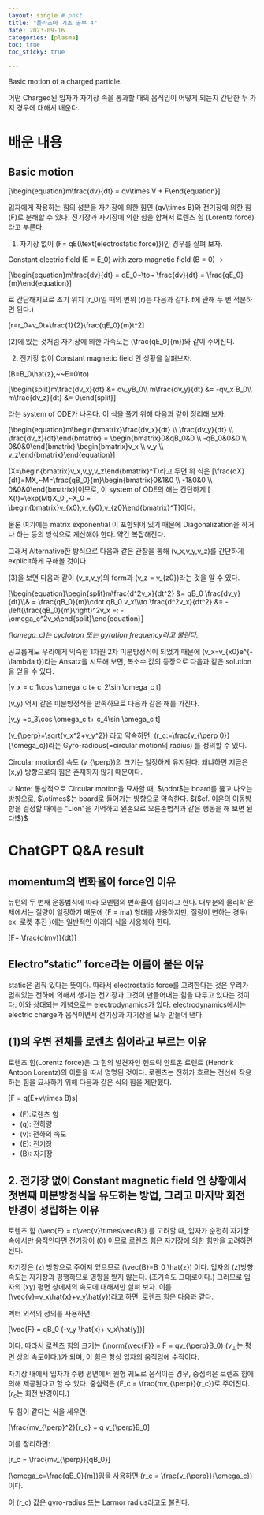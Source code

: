 ```yaml
---
layout: single # post
title: "플라즈마 기초 공부 4"
date: 2023-09-16
categories: [plasma]
toc: true
toc_sticky: true

---
```


Basic motion of a charged particle.

어떤 Charged된 입자가 자기장 속을 통과할 때의 움직임이 어떻게 되는지 간단한 두 가지 경우에 대해서 배운다.

# 배운 내용

## Basic motion

\[\begin{equation}m\frac{dv}{dt} = qv\times V + F\end{equation}\]

입자에게 작용하는 힘의 성분을 자기장에 의한 힘인 \(qv\times B\)와 전기장에 의한 힘 \(F\)로 분해할 수 있다. 전기장과 자기장에 의한 힘을 합쳐서 로렌츠 힘 $($Lorentz force$)$라고 부른다.

1. 자기장 없이 \(F= qE(\text{electrostatic force)}\)인 경우를 살펴 보자.

Constant electric field \(E = E_0\) with zero magnetic field \(B = 0\) →

\[\begin{equation}m\frac{dv}{dt} = qE_0~\to~ \frac{dv}{dt}  = \frac{qE_0}{m}\end{equation}\]

로 간단해지므로 초기 위치 \(r_0\)일 때의 변위 \(r\)는 다음과 같다. $t$에 관해 두 번 적분하면 된다.$)$

\[r=r_0+v_0t+\frac{1}{2}\frac{qE_0}{m}t^2\]

$(2)$에 있는 것처럼 자기장에 의한 가속도는 \(\frac{qE_0}{m}\)와 같이 주어진다. 

2. 전기장 없이 Constant magnetic field 인 상황을 살펴보자.

\(B=B_0\hat{z},~~E=0\to\)

\[\begin{split}m\frac{dv_x}{dt} &= qv_yB_0\\\\ m\frac{dv_y}{dt} &= -qv_x B_0\\\\ m\frac{dv_z}{dt} &= 0\end{split}\]

라는 system of ODE가 나온다. 이 식을 풀기 위해 다음과 같이 정리해 보자. 

\[\begin{equation}m\begin{bmatrix}\frac{dv_x}{dt} \\\\ \frac{dv_y}{dt} \\\\ \frac{dv_z}{dt}\end{bmatrix} = \begin{bmatrix}0&qB_0&0 \\\\ -qB_0&0&0 \\\\ 0&0&0\end{bmatrix} \begin{bmatrix}v_x \\\\ v_y \\\\ v_z\end{bmatrix}\end{equation}\]

\(X=\begin{bmatrix}v_x,v_y,v_z\end{bmatrix}^T\)라고 두면 위 식은
\[\frac{dX}{dt}=MX,~M=\frac{qB_0}{m}\begin{bmatrix}0&1&0 \\\\ -1&0&0 \\\\ 0&0&0\end{bmatrix}\]이므로, 이 system of ODE의 해는 간단하게 
\[ X(t)=\exp(Mt)X_0 ,~X_0 = \begin{bmatrix}v_{x0},v_{y0},v_{z0}\end{bmatrix}^T\]이다. 

물론 여기에는 matrix exponential 이 포함되어 있기 때문에 Diagonalization을 하거나 하는 등의 방식으로 계산해야 한다. 약간 복잡해진다.

그래서 Alternative한 방식으로 다음과 같은 관찰을 통해 \(v_x,v_y,v_z\)를 간단하게 explicit하게 구해볼 것이다.

$(3)$을 보면 다음과 같이 \(v_x,v_y\)의 form과 \(v_z = v_{z0}\)라는 것을 알 수 있다. 

\[\begin{equation}\begin{split}m\frac{d^2v_x}{dt^2} &= qB_0 \frac{dv_y}{dt}\\\\& = \frac{qB_0}{m}\cdot qB_0 v_x\\\\\to  \frac{d^2v_x}{dt^2} &= -\left(\frac{qB_0}{m}\right)^2v_x =: -\omega_c^2v_x\end{split}\end{equation}\]

*\(\omega_c\)는 cyclotron 또는 gyration frequency라고 불린다.*

공교롭게도 우리에게 익숙한 1차원 2차 미분방정식이 되었기 때문에 \(v_x=v_{x0}e^{-\lambda t}\)라는 Ansatz을 시도해 보면, 복소수 값의 등장으로 다음과 같은 solution을 얻을 수 있다. 

\[v_x = c_1\cos \omega_c t+ c_2\sin \omega_c t\]

\(v_y\) 역시 같은 미분방정식을 만족하므로 다음과 같은 해를 가진다.

\[v_y =c_3\cos \omega_c t+ c_4\sin \omega_c t\]

\(v_{\perp}=\sqrt{v_x^2+v_y^2}\) 라고 약속하면, \(r_c:=\frac{v_{\perp 0}}{\omega_c}\)라는 Gyro-radious$(=$circular motion의 radius$)$ 를 정의할 수 있다.

Circular motion의 속도 \(v_{\perp}\)의 크기는 일정하게 유지된다. 왜냐하면 지금은 \(x,y\) 방향으로의 힘은 존재하지 않기 때문이다.

<aside>
💡 Note: 통상적으로 Circular motion을 묘사할 때, $\odot$는 board를 뚫고 나오는 방향으로, $\otimes$는 board로 들어가는 방향으로 약속한다. $($cf. 이온의 이동방향을 결정할 때에는 "Lion"을 기억하고 왼손으로 오른손법칙과 같은 행동을 해 보면 된다!$)$

</aside>

# ChatGPT Q&A result

## momentum의 변화율이 force인 이유

뉴턴의 두 번째 운동법칙에 따라 모멘텀의 변화율이 힘이라고 한다. 대부분의 물리학 문제에서는 질량이 일정하기 때문에 \(F = ma\) 형태를 사용하지만, 질량이 변하는 경우$($ ex. 로켓 추진 $)$에는 일반적인 아래의 식을 사용해야 한다.  

\[F= \frac{d(mv)}{dt}\]

## Electro”static” force라는 이름이 붙은 이유

static은 멈춰 있다는 뜻이다. 따라서 electrostatic force를 고려한다는 것은 우리가 멈춰있는 전하에 의해서 생기는 전기장과 그것이 만들어내는 힘을 다루고 있다는 것이다. 이와 상대되는 개념으로는 electrodynamics가 있다. electrodynamics에서는 electric charge가 움직이면서 전기장과 자기장을 모두 만들어 낸다.

## $(1)$의 우변 전체를 로렌츠 힘이라고 부르는 이유

로렌츠 힘$($Lorentz force$)$은 그 힘의 발견자인 헨드릭 안토온 로렌트 $($Hendrik Antoon Lorentz$)$의 이름을 따서 명명된 것이다. 로렌츠는 전하가 흐르는 전선에 작용하는 힘을 묘사하기 위해 다음과 같은 식의 힘을 제안했다.

\[F = q(E+v\times B)s\]

- \(F\):로렌츠 힘
- \(q\): 전하량
- \(v\): 전하의 속도
- \(E\): 전기장
- \(B\): 자기장

## 2. 전기장 없이 Constant magnetic field 인 상황에서 첫번째 미분방정식을 유도하는 방법, 그리고 마지막 회전 반경이 성립하는 이유

로렌츠 힘 \(\vec{F} = q\vec{v}\times\vec{B}\) 를 고려할 때, 입자가 순전히 자기장 속에서만 움직인다면 전기장이 \(0\) 이므로 로렌츠 힘은 자기장에 의한 힘만을 고려하면 된다.

자기장은 \(z\) 방향으로 주어져 있으므로 \(\vec{B}=B_0 \hat{z}\) 이다. 
입자의 \(z\)방향 속도는 자기장과 평행하므로 영향을 받지 않는다. (초기속도 그대로이다.) 그러므로 입자의 \(xy\) 평면 상에서의 속도에 대해서만 살펴 보자. 이를 \(\vec{v}=v_x\hat{x}+v_y\hat{y}\)라고 하면, 로렌츠 힘은 다음과 같다. 

벡터 외적의 정의를 사용하면:

\[\vec{F} = qB_0 (-v_y \hat{x}+ v_x\hat{y})\]

이다. 
따라서 로렌츠 힘의 크기는 \(\norm{\vec{F}} = F = qv_{\perp}B_0\) $(v_{\perp}$는 평면 상의 속도이다.$)$가 되며, 이 힘은 항상 입자의 움직임에 수직이다. 

자기장 내에서 입자가 수평 평면에서 원형 궤도로 움직이는 경우, 중심력은 로렌츠 힘에 의해 제공된다고 할 수 있다. 중심력은 \(F_c = \frac{mv_{\perp}}{r_c}\)로 주어진다. $(r_c$는 회전 반경이다.$)$

두 힘이 같다는 식을 세우면:

\[\frac{mv_{\perp}^2}{r_c} = q v_{\perp}B_0\]

이를 정리하면:

\[r_c = \frac{mv_{\perp}}{qB_0}\]

\(\omega_c=\frac{qB_0}{m}\)임을 사용하면 \(r_c = \frac{v_{\perp}}{\omega_c}\)이다. 

이 \(r_c\) 값은 gyro-radius 또는 Larmor radius라고도 불린다. 

